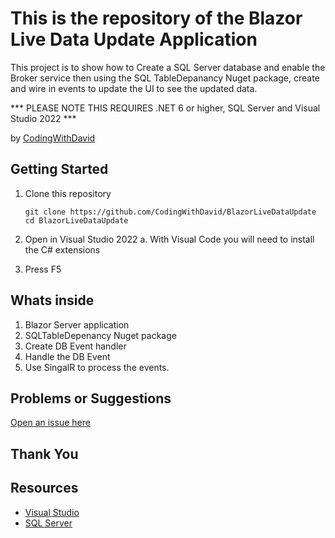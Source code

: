# This is the repository of the Blazor Live Data Update Application

This project is to show how to Create a SQL Server database and enable the Broker service then using the SQL TableDepanancy Nuget package, create and wire in events to update the UI to see the updated data.

*** PLEASE NOTE THIS REQUIRES .NET 6 or higher, SQL Server and Visual Studio 2022 ***

by [CodingWithDavid](http://twitter.com/CodingwithDavid)


## Getting Started

1. Clone this repository

   ```Command Line
   git clone https://github.com/CodingWithDavid/BlazorLiveDataUpdate
   cd BlazorLiveDataUpdate
   ```

1.	Open in Visual Studio 2022
a.	With Visual Code you will need to install the C# extensions
2.	Press F5

## Whats inside

1. Blazor Server application
2. SQLTableDepenancy Nuget package
3. Create DB Event handler
4. Handle the DB Event
5. Use SingalR to process the events.

## Problems or Suggestions

[Open an issue here]( https://github.com/CodingWithDavid/BlazorLiveDataUpdate/issues)

## Thank You


## Resources

- [Visual Studio]( https://visualstudio.microsoft.com/)
- [SQL Server](https://www.microsoft.com/en-us/sql-server/sql-server-2022)



